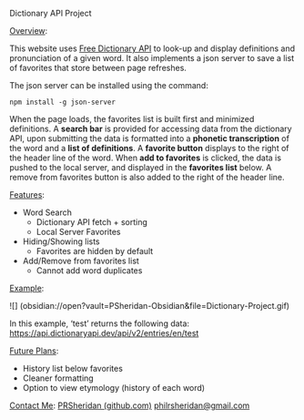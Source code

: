 <larger>Dictionary API Project</larger>

<u>Overview</u>:

This website uses [Free Dictionary API](https://dictionaryapi.dev/) to look-up and display definitions and pronunciation of a given word. It also implements a json server to save a list of favorites that store between page refreshes. 

The json server can be installed using the command: 
```
npm install -g json-server
```

When the page loads, the favorites list is built first and minimized definitions. A **search bar** is provided for accessing data from the dictionary API, upon submitting the data is formatted into a **phonetic transcription** of the word and a **list of definitions**. A **favorite button** displays to the right of the header line of the word. When **add to favorites** is clicked, the data is pushed to the local server, and displayed in the **favorites list** below. A remove from favorites button is also added to the right of the header line. 

<u>Features</u>:

- Word Search
	- Dictionary API fetch + sorting
	- Local Server Favorites 
- Hiding/Showing lists
	- Favorites are hidden by default
- Add/Remove from favorites list
	- Cannot add word duplicates

<u>Example</u>:

![]
(obsidian://open?vault=PSheridan-Obsidian&file=Dictionary-Project.gif)

In this example, ‘test’ returns the following data:
https://api.dictionaryapi.dev/api/v2/entries/en/test

<u>Future Plans</u>:

- History list below favorites
- Cleaner formatting
- Option to view etymology (history of each word)

<u>Contact Me</u>:
[PRSheridan (github.com)](https://github.com/PRSheridan)
philrsheridan@gmail.com
